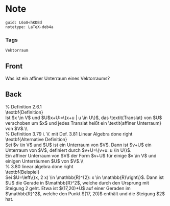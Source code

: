 # Note
```
guid: L6o8<hKDBd
notetype: LaTeX-deb4a
```

### Tags
```
Vektorraum
```

## Front
Was ist ein affiner Unterraum eines Vektorraums?

## Back
<div>% Definition 2.6.1</div><div>
</div>\textbf{Definition}<div>
</div><div>Ist $x \in V$ und $U<V$, so heißt die Menge <span>$x+U:=\{x+u | u \in U\}$, das \textit{Translat} von $U$ verschoben um $x$ und jedes Translat heißt ein \textit{affiner Unterraum} von $V$.\\</span></div><div>
</div><div>
</div><div>% Definition 3.79 i. V. mit Def. 3.81 Linear Algebra done right</div><div>
</div><div>\textbf{Alternative Definition}</div><div>
</div><div>Sei $v \in V$ und $U$ ist ein Unterraum von $V$. Dann ist $v+U$ ein Unterraum von $V$, definiert durch $v+U=\{v+u: u \in U\}$.</div><div>
</div><div>Ein affiner Unterraum von $V$ der Form $v+U$ für einige $v \in V$ und einigen Unterräumen $U$ von $V$.\\</div><div>
</div><div>% 3.80 linear algebra done right</div><div>
</div><div>\textbf{Beispiel}</div><div>
</div><div>Sei $U=\left\{(x, 2 x) \in \mathbb{R}^{2}: x \in \mathbb{R}\right\}$. Dann ist $U$ die Gerade in $\mathbb{R}^2$, welche durch den Ursprung mit Steigung 2 geht. Etwa ist <span> </span><span>$(17,20)+U$ auf einer Geraden im $\mathbb{R}^2$, welche den Punkt $(17, 20)$ enthält und die Steigung $2$ hat.</span></div>
